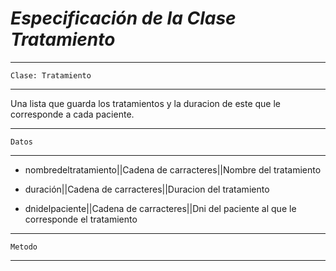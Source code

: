 
# ***Especificación de la Clase Tratamiento***

---
	Clase: Tratamiento 
---
Una lista que guarda los tratamientos y la duracion de este que le corresponde a cada paciente.

---
	Datos 
---
* nombredeltratamiento||Cadena de carracteres||Nombre del tratamiento

* duración||Cadena de carracteres||Duracion del tratamiento 

* dnidelpaciente||Cadena de carracteres||Dni del paciente al que le corresponde el tratamiento

---
	Metodo 
---
